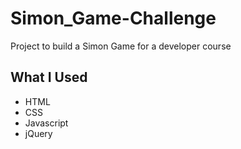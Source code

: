 # Simon_Game-Challenge
Project to build a Simon Game for a developer course

## What I Used
- HTML
- CSS
- Javascript
- jQuery

